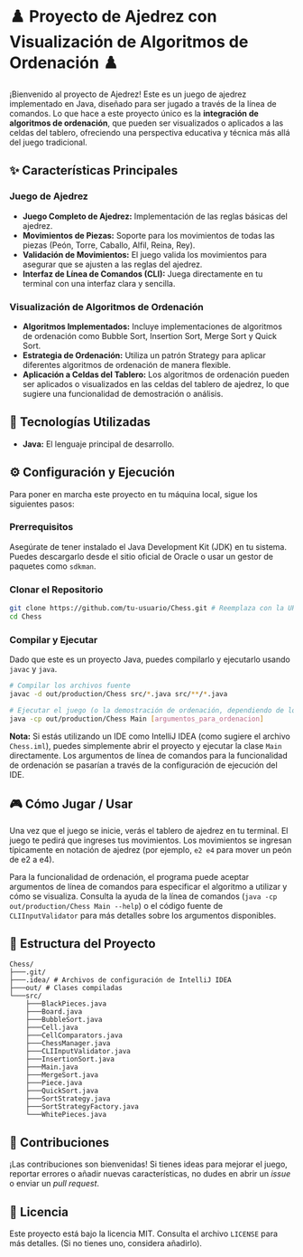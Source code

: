 # ♟️ Proyecto de Ajedrez con Visualización de Algoritmos de Ordenación ♟️

¡Bienvenido al proyecto de Ajedrez! Este es un juego de ajedrez implementado en Java, diseñado para ser jugado a través de la línea de comandos. Lo que hace a este proyecto único es la **integración de algoritmos de ordenación**, que pueden ser visualizados o aplicados a las celdas del tablero, ofreciendo una perspectiva educativa y técnica más allá del juego tradicional.

## ✨ Características Principales

### Juego de Ajedrez

-   **Juego Completo de Ajedrez:** Implementación de las reglas básicas del ajedrez.
-   **Movimientos de Piezas:** Soporte para los movimientos de todas las piezas (Peón, Torre, Caballo, Alfil, Reina, Rey).
-   **Validación de Movimientos:** El juego valida los movimientos para asegurar que se ajusten a las reglas del ajedrez.
-   **Interfaz de Línea de Comandos (CLI):** Juega directamente en tu terminal con una interfaz clara y sencilla.

### Visualización de Algoritmos de Ordenación

-   **Algoritmos Implementados:** Incluye implementaciones de algoritmos de ordenación como Bubble Sort, Insertion Sort, Merge Sort y Quick Sort.
-   **Estrategia de Ordenación:** Utiliza un patrón Strategy para aplicar diferentes algoritmos de ordenación de manera flexible.
-   **Aplicación a Celdas del Tablero:** Los algoritmos de ordenación pueden ser aplicados o visualizados en las celdas del tablero de ajedrez, lo que sugiere una funcionalidad de demostración o análisis.

## 🚀 Tecnologías Utilizadas

-   **Java:** El lenguaje principal de desarrollo.

## ⚙️ Configuración y Ejecución

Para poner en marcha este proyecto en tu máquina local, sigue los siguientes pasos:

### Prerrequisitos

Asegúrate de tener instalado el Java Development Kit (JDK) en tu sistema. Puedes descargarlo desde el sitio oficial de Oracle o usar un gestor de paquetes como `sdkman`.

### Clonar el Repositorio

```bash
git clone https://github.com/tu-usuario/Chess.git # Reemplaza con la URL de tu repositorio
cd Chess
```

### Compilar y Ejecutar

Dado que este es un proyecto Java, puedes compilarlo y ejecutarlo usando `javac` y `java`.

```bash
# Compilar los archivos fuente
javac -d out/production/Chess src/*.java src/**/*.java

# Ejecutar el juego (o la demostración de ordenación, dependiendo de los argumentos)
java -cp out/production/Chess Main [argumentos_para_ordenacion]
```

**Nota:** Si estás utilizando un IDE como IntelliJ IDEA (como sugiere el archivo `Chess.iml`), puedes simplemente abrir el proyecto y ejecutar la clase `Main` directamente. Los argumentos de línea de comandos para la funcionalidad de ordenación se pasarían a través de la configuración de ejecución del IDE.

## 🎮 Cómo Jugar / Usar

Una vez que el juego se inicie, verás el tablero de ajedrez en tu terminal. El juego te pedirá que ingreses tus movimientos. Los movimientos se ingresan típicamente en notación de ajedrez (por ejemplo, `e2 e4` para mover un peón de e2 a e4).

Para la funcionalidad de ordenación, el programa puede aceptar argumentos de línea de comandos para especificar el algoritmo a utilizar y cómo se visualiza. Consulta la ayuda de la línea de comandos (`java -cp out/production/Chess Main --help`) o el código fuente de `CLIInputValidator` para más detalles sobre los argumentos disponibles.

## 📂 Estructura del Proyecto

```
Chess/
├───.git/
├───.idea/ # Archivos de configuración de IntelliJ IDEA
├───out/ # Clases compiladas
└───src/
    ├───BlackPieces.java
    ├───Board.java
    ├───BubbleSort.java
    ├───Cell.java
    ├───CellComparators.java
    ├───ChessManager.java
    ├───CLIInputValidator.java
    ├───InsertionSort.java
    ├───Main.java
    ├───MergeSort.java
    ├───Piece.java
    ├───QuickSort.java
    ├───SortStrategy.java
    ├───SortStrategyFactory.java
    └───WhitePieces.java
```

## 🤝 Contribuciones

¡Las contribuciones son bienvenidas! Si tienes ideas para mejorar el juego, reportar errores o añadir nuevas características, no dudes en abrir un *issue* o enviar un *pull request*.

## 📄 Licencia

Este proyecto está bajo la licencia MIT. Consulta el archivo `LICENSE` para más detalles. (Si no tienes uno, considera añadirlo).